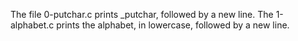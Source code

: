 The file 0-putchar.c prints _putchar, followed by a new line.
The 1-alphabet.c prints the alphabet, in lowercase, followed by a new line.
